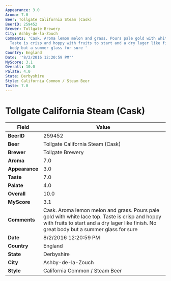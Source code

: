 ```yaml
---
Appearance: 3.0
Aroma: 7.0
Beer: Tollgate California Steam (Cask)
BeerID: 259452
Brewer: Tollgate Brewery
City: Ashby-de-la-Zouch
Comments: 'Cask. Aroma lemon melon and grass. Pours pale gold with white lace top.
  Taste is crisp and hoppy with fruits to start and a dry lager like finish. No great
  body but a summer glass for sure '
Country: England
Date: '"8/2/2016 12:20:59 PM"'
MyScore: 3.1
Overall: 10.0
Palate: 4.0
State: Derbyshire
Style: California Common / Steam Beer
Taste: 7.0
---
```


# Tollgate California Steam (Cask)

| Field         | Value |
|---------------|-------|
| **BeerID** | 259452 |
| **Beer** | Tollgate California Steam (Cask) |
| **Brewer** | Tollgate Brewery |
| **Aroma** | 7.0 |
| **Appearance** | 3.0 |
| **Taste** | 7.0 |
| **Palate** | 4.0 |
| **Overall** | 10.0 |
| **MyScore** | 3.1 |
| **Comments** | Cask. Aroma lemon melon and grass. Pours pale gold with white lace top. Taste is crisp and hoppy with fruits to start and a dry lager like finish. No great body but a summer glass for sure  |
| **Date** | 8/2/2016 12:20:59 PM |
| **Country** | England |
| **State** | Derbyshire |
| **City** | Ashby-de-la-Zouch |
| **Style** | California Common / Steam Beer |
